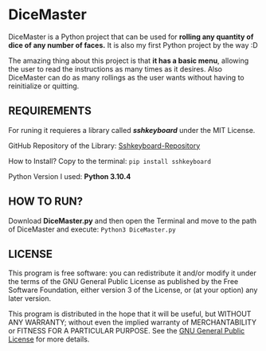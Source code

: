 # DiceMaster
DiceMaster is a Python project that can be used for **rolling any quantity of dice of any number of faces.**
It is also my first Python project by the way :D  

The amazing thing about this project is that **it has a basic menu**, allowing the user to read the instructions as many times as it desires.
Also DiceMaster can do as many rollings as the user wants without having to reinitialize or quitting.


## REQUIREMENTS
For runing it requieres a library called ***sshkeyboard*** under the MIT License.

GitHub Repository of the Library: [Sshkeyboard-Repository](https://github.com/ollipal/sshkeyboard)

How to Install? Copy to the terminal: `pip install sshkeyboard`

Python Version I used: **Python 3.10.4**

## HOW TO RUN?
Download **DiceMaster.py** and then open the Terminal and move to the path of DiceMaster and execute: `Python3 DiceMaster.py`

## LICENSE
This program is free software: you can redistribute it and/or modify
it under the terms of the GNU General Public License as published by
the Free Software Foundation, either version 3 of the License, or
(at your option) any later version.

This program is distributed in the hope that it will be useful,
but WITHOUT ANY WARRANTY; without even the implied warranty of
MERCHANTABILITY or FITNESS FOR A PARTICULAR PURPOSE.  See the
[GNU General Public License](/license) for more details.

